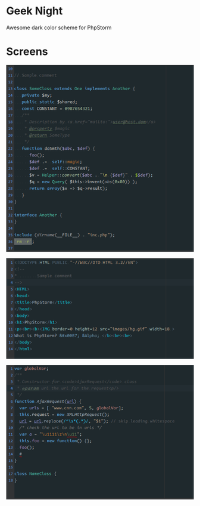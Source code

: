 # Geek Night
Awesome dark color scheme for PhpStorm

# Screens

![alt tag](screenshots/geeknight_1.PNG)

![alt tag](screenshots/geeknight_2.PNG)

![alt tag](screenshots/geeknight_3.PNG)
